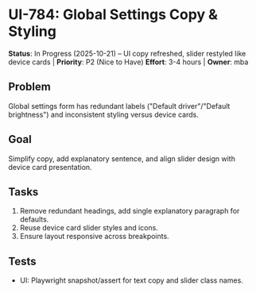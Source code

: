 # UI-784: Global Settings Copy & Styling

**Status**: In Progress (2025-10-21) – UI copy refreshed, slider restyled like device cards | **Priority**: P2 (Nice to Have)
**Effort**: 3-4 hours | **Owner**: mba

## Problem

Global settings form has redundant labels ("Default driver"/"Default brightness") and inconsistent
styling versus device cards.

## Goal

Simplify copy, add explanatory sentence, and align slider design with device card presentation.

## Tasks

1. Remove redundant headings, add single explanatory paragraph for defaults.
2. Reuse device card slider styles and icons.
3. Ensure layout responsive across breakpoints.

## Tests

- UI: Playwright snapshot/assert for text copy and slider class names.
